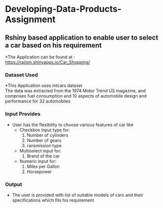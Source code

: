 # Developing-Data-Products-Assignment

## Rshiny based application to enable user to select a car based on his requirement
*The Application can be found at : https://rajism.shinyapps.io/Car_Shopping/

### Dataset Used
*This Application uses mtcars dataset  
The data was extracted from the 1974 Motor Trend US magazine, and comprises fuel consumption and 10 aspects of automobile design and performance for 32 automobiles

### Input Provides
* User has the flexibility to choose various features of car like
  + Checkbox Input type for:
    1. Number of cylinders
    2. Number of gears
    3. ransmission type
  + Multiselect input for:
    1. Brand of the car
  + Numeric Input for:
    1. Miles per Gallon
    2. Horsepower
 
### Output
* The user is provided with list of suitable models of cars and their specifications which fits his requirement
 
 
